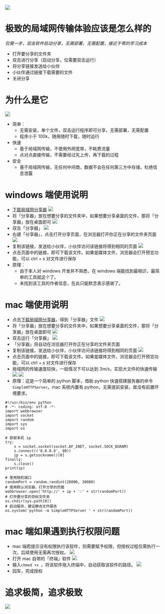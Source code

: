 ![](http://upyun.luckly-mjw.cn/Assets/lan-transmitter/011.png)
# 极致的局域网传输体验应该是怎么样的
*仅需一步，双击软件启动分享，无需部署，无需配置，接近于零的学习成本*
- 打开要分享的文件夹
- 双击进行分享（启动分享，仅需要双击运行）
- 将分享链接发送给小伙伴
- 小伙伴通过链接下载需要的文件
- 关闭分享

# 为什么是它
![](http://upyun.luckly-mjw.cn/Assets/lan-transmitter/012.png)
- 简单：
  - 无需安装，单个文件，双击运行程序即可分享，无需部署，无需配置
  - 程序小于 100k，随用随时下载，随时运行
- 快速
  - 基于局域网传输，不使用外网宽带，不耗费流量
  - 点对点直接传输，不需要经过先上传，再下载的过程
- 安全
  - 基于局域网传输，无任何中间商，数据不会在任何第三方中存储，杜绝信息泄露

# windows 端使用说明
- [下载局域网分享器](http://upyun.luckly-mjw.cn/Assets/lan-transmitter/webd.exe)
  ![](http://upyun.luckly-mjw.cn/Assets/lan-transmitter/017.png)
- 将「分享器」放在想要分享的文件夹中，如果想要分享桌面的文件，那将「分享器」放在桌面即可
  ![](http://upyun.luckly-mjw.cn/Assets/lan-transmitter/007.png)
- 双击「分享器」
  ![](http://upyun.luckly-mjw.cn/Assets/lan-transmitter/008.png)
- 右键「分享器」，点击打开分享页面，在浏览器打开你正在分享的文件夹页面
  ![](http://upyun.luckly-mjw.cn/Assets/lan-transmitter/009.png)
- 复制该链接，发送给小伙伴，小伙伴访问该链接将得到相同的页面
  ![](http://upyun.luckly-mjw.cn/Assets/lan-transmitter/010.png)
- 点击页面中的链接，即可下载该文件。如果是媒体文件，浏览器会打开预览功能，可以 ctrl + s 对文件进行保存
- 原理：
  - 由于本人对 windows 开发并不熟悉，在 windows 端能找到最相识，最简单的工具就这个了。
  - 未找到该工具的作者信息，在此只能默念表示感谢了。

# mac 端使用说明
- 点击[下载局域网分享器](http://upyun.luckly-mjw.cn/Assets/lan-transmitter/share.command)，得到「分享器」文件
  ![](http://upyun.luckly-mjw.cn/Assets/lan-transmitter/001.png)
- 将「分享器」放在想要分享的文件夹中，如果想要分享桌面的文件，那将「分享器」放在桌面即可
  ![](http://upyun.luckly-mjw.cn/Assets/lan-transmitter/002.png)
- 双击运行「分享器」
  ![](http://upyun.luckly-mjw.cn/Assets/lan-transmitter/003.png)
- 「分享器」将自动在浏览器打开你正在分享的文件夹页面
- 复制该链接，发送给小伙伴，小伙伴访问该链接将得到相同的页面
  ![](http://upyun.luckly-mjw.cn/Assets/lan-transmitter/004.png)
- 点击页面中的链接，即可下载该文件。如果是媒体文件，浏览器会打开预览功能，可以 ctrl + s 对文件进行保存
- 局域网的传输速度较快，一般情况下可以达到 3m/s，实现大文件的快速传输
  ![](http://upyun.luckly-mjw.cn/Assets/lan-transmitter/005.png)
  ![](http://upyun.luckly-mjw.cn/Assets/lan-transmitter/006.png)
- 原理：这是一个简单的 python 脚本，借助 python 快速搭建服务器的命令`SimpleHTTPServer`。mac 系统内置有 python，无需提前安装，故没有前置环境要求。
```
#!/usr/bin/env python
# -*- coding: utf-8 -*-
import webbrowser
import socket
import random
import sys
import os

# 获取本机 ip
try:
    s = socket.socket(socket.AF_INET, socket.SOCK_DGRAM)
    s.connect(('8.8.8.8', 80))
    ip = s.getsockname()[0]
finally:
    s.close()
print(ip)

# 使用随机端口
randomPort = random.randint(20000, 30000)
# 使用默认浏览器，打开分享的页面
webbrowser.open('http://' + ip + ':' + str(randomPort))
# 打开要分享的目标文件夹
os.chdir(sys.path[0])
# 启动服务，建设静态文件服务
os.system('python -m SimpleHTTPServer ' + str(randomPort))
```

# mac 端如果遇到执行权限问题
- mac 端若提示没有权限执行该软件，则需要赋予权限，但授权过程仅需执行一次，后续使用无需再次授权。
  ![](http://upyun.luckly-mjw.cn/Assets/lan-transmitter/016.png)
- 打开 mac 自带的「终端」软件
  ![](http://upyun.luckly-mjw.cn/Assets/lan-transmitter/014.png)
- 输入`chmod +x `，将该软件拖入终端中，自动获取该软件的路径。
  ![](http://upyun.luckly-mjw.cn/Assets/lan-transmitter/015.png)
- 回车，完成授权


# 追求极简，追求极致
![](http://upyun.luckly-mjw.cn/Assets/lan-transmitter/013.jpeg)
